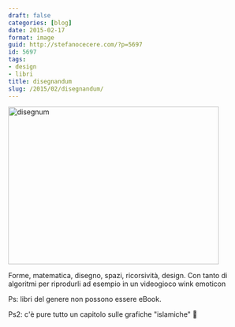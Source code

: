 ```yaml
---
draft: false
categories: [blog]
date: 2015-02-17
format: image
guid: http://stefanocecere.com/?p=5697
id: 5697
tags:
- design
- libri
title: disegnandum
slug: /2015/02/disegnandum/
---
```


<img class="alignnone size-medium wp-image-5698" src="http://stefanocecere.com/wp-content/uploads/sites/3/2015/03/disegnum-427x320.jpg" alt="disegnum" width="427" height="320" />

Forme, matematica, disegno, spazi, ricorsività, design. Con tanto di algoritmi per riprodurli ad esempio in un videogioco wink emoticon

Ps: libri del genere non possono essere eBook.

Ps2: c'è pure tutto un capitolo sulle grafiche "islamiche" 🙂
